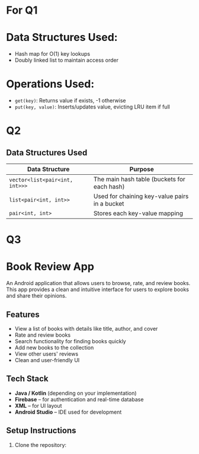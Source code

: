 # For Q1

# Data Structures Used:
- Hash map for O(1) key lookups
- Doubly linked list to maintain access order

# Operations Used:
- `get(key)`: Returns value if exists, -1 otherwise
- `put(key, value)`: Inserts/updates value, evicting LRU item if full



# Q2 


##  Data Structures Used

| Data Structure                    | Purpose                                        |
|----------------------------------|------------------------------------------------|
| `vector<list<pair<int, int>>>`   | The main hash table (buckets for each hash)   |
| `list<pair<int, int>>`           | Used for chaining key-value pairs in a bucket |
| `pair<int, int>`                 | Stores each key-value mapping                 |


# Q3

#  Book Review App

An Android application that allows users to browse, rate, and review books. This app provides a clean and intuitive interface for users to explore books and share their opinions.

##  Features

-  View a list of books with details like title, author, and cover
-  Rate and review books
-  Search functionality for finding books quickly
-  Add new books to the collection
-  View other users' reviews
-  Clean and user-friendly UI

##  Tech Stack

- **Java / Kotlin** (depending on your implementation)
- **Firebase** – for authentication and real-time database
- **XML** – for UI layout
- **Android Studio** – IDE used for development

##  Setup Instructions

1. Clone the repository:
